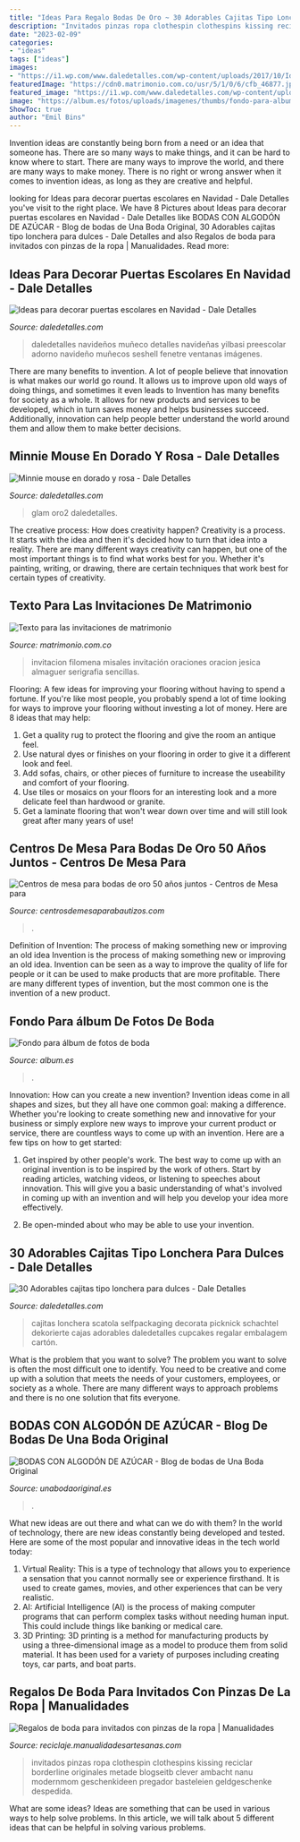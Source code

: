 ```yaml
---
title: "Ideas Para Regalo Bodas De Oro ~ 30 Adorables Cajitas Tipo Lonchera Para Dulces"
description: "Invitados pinzas ropa clothespin clothespins kissing reciclar borderline originales metade blogseitb clever ambacht nanu modernmom geschenkideen pregador basteleien geldgeschenke despedida"
date: "2023-02-09"
categories:
- "ideas"
tags: ["ideas"]
images:
- "https://i1.wp.com/www.daledetalles.com/wp-content/uploads/2017/10/Ideas-para-decorar-puertas-escolares-en-Navidad10.jpg?resize=550%2C976"
featuredImage: "https://cdn0.matrimonio.com.co/usr/5/1/0/6/cfb_46877.jpg"
featured_image: "https://i1.wp.com/www.daledetalles.com/wp-content/uploads/2016/07/minnie-oro2.jpg"
image: "https://album.es/fotos/uploads/imagenes/thumbs/fondo-para-album-de-fotos-de-boda_bodas-14-classic_1200px.jpg"
ShowToc: true
author: "Emil Bins"
---
```



Invention ideas are constantly being born from a need or an idea that someone has. There are so many ways to make things, and it can be hard to know where to start. There are many ways to improve the world, and there are many ways to make money. There is no right or wrong answer when it comes to invention ideas, as long as they are creative and helpful.

	

		
looking for Ideas para decorar puertas escolares en Navidad - Dale Detalles you've visit to the right place. We have 8 Pictures about Ideas para decorar puertas escolares en Navidad - Dale Detalles like BODAS CON ALGODÓN DE AZÚCAR - Blog de bodas de Una Boda Original, 30 Adorables cajitas tipo lonchera para dulces - Dale Detalles and also Regalos de boda para invitados con pinzas de la ropa | Manualidades. Read more:
		
    
## Ideas Para Decorar Puertas Escolares En Navidad - Dale Detalles

<img loading=lazy src="https://i1.wp.com/www.daledetalles.com/wp-content/uploads/2017/10/Ideas-para-decorar-puertas-escolares-en-Navidad10.jpg?resize=550%2C976" onerror="this.onerror=null;this.src='https://tse2.mm.bing.net/th?id=OIP.jT14TdoH21HBUcHN8aIzJAHaNJ&amp;pid=15.1';" alt="Ideas para decorar puertas escolares en Navidad - Dale Detalles">

_Source: daledetalles.com_

>daledetalles navideños muñeco detalles navideñas yilbasi preescolar adorno navideño muñecos seshell fenetre ventanas imágenes. 

	

There are many benefits to invention. A lot of people believe that innovation is what makes our world go round. It allows us to improve upon old ways of doing things, and sometimes it even leads to
Invention has many benefits for society as a whole. It allows for new products and services to be developed, which in turn saves money and helps businesses succeed. Additionally, innovation can help people better understand the world around them and allow them to make better decisions.

    
## Minnie Mouse En Dorado Y Rosa - Dale Detalles

<img loading=lazy src="https://i1.wp.com/www.daledetalles.com/wp-content/uploads/2016/07/minnie-oro2.jpg" onerror="this.onerror=null;this.src='https://tse1.mm.bing.net/th?id=OIP.pD1EqHkepunwP2EX6GCMSgHaLo&amp;pid=15.1';" alt="Minnie mouse en dorado y rosa - Dale Detalles">

_Source: daledetalles.com_

>glam oro2 daledetalles. 

	

The creative process: How does creativity happen?
Creativity is a process. It starts with the idea and then it's decided how to turn that idea into a reality. There are many different ways creativity can happen, but one of the most important things is to find what works best for you. Whether it's painting, writing, or drawing, there are certain techniques that work best for certain types of creativity.

    
## Texto Para Las Invitaciones De Matrimonio

<img loading=lazy src="https://cdn0.matrimonio.com.co/usr/5/1/0/6/cfb_46877.jpg" onerror="this.onerror=null;this.src='https://tse1.mm.bing.net/th?id=OIP.qJFJck7BXucjvXS9u2XpNAAAAA&amp;pid=15.1';" alt="Texto para las invitaciones de matrimonio">

_Source: matrimonio.com.co_

>invitacion filomena misales invitación oraciones oracion jesica almaguer serigrafia sencillas. 

	

Flooring: A few ideas for improving your flooring without having to spend a fortune.
If you're like most people, you probably spend a lot of time looking for ways to improve your flooring without investing a lot of money. Here are 8 ideas that may help: 
1. Get a quality rug to protect the flooring and give the room an antique feel. 
2. Use natural dyes or finishes on your flooring in order to give it a different look and feel. 
3. Add sofas, chairs, or other pieces of furniture to increase the useability and comfort of your flooring. 
4. Use tiles or mosaics on your floors for an interesting look and a more delicate feel than hardwood or granite. 
5. Get a laminate flooring that won't wear down over time and will still look great after many years of use! 

    
## Centros De Mesa Para Bodas De Oro 50 Años Juntos - Centros De Mesa Para

<img loading=lazy src="https://centrosdemesaparabautizos.com/wp-content/uploads/2019/02/centros-de-mesa-para-bodas-de-oro-sencillos-1.jpg" onerror="this.onerror=null;this.src='https://tse4.mm.bing.net/th?id=OIP.3QjwxzfPwkI3mTKGK0UNwAAAAA&amp;pid=15.1';" alt="Centros de mesa para bodas de oro 50 años juntos - Centros de Mesa para">

_Source: centrosdemesaparabautizos.com_

>. 

	

Definition of Invention: The process of making something new or improving an old idea
Invention is the process of making something new or improving an old idea. Invention can be seen as a way to improve the quality of life for people or it can be used to make products that are more profitable. There are many different types of invention, but the most common one is the invention of a new product.

    
## Fondo Para álbum De Fotos De Boda

<img loading=lazy src="https://album.es/fotos/uploads/imagenes/thumbs/fondo-para-album-de-fotos-de-boda_bodas-14-classic_1200px.jpg" onerror="this.onerror=null;this.src='https://tse1.mm.bing.net/th?id=OIP.v50phSvQhY9vA8j3-HWLDwHaFD&amp;pid=15.1';" alt="Fondo para álbum de fotos de boda">

_Source: album.es_

>. 

	

Innovation: How can you create a new invention?
Invention ideas come in all shapes and sizes, but they all have one common goal: making a difference. Whether you're looking to create something new and innovative for your business or simply explore new ways to improve your current product or service, there are countless ways to come up with an invention. Here are a few tips on how to get started:
1. Get inspired by other people's work. The best way to come up with an original invention is to be inspired by the work of others. Start by reading articles, watching videos, or listening to speeches about innovation. This will give you a basic understanding of what's involved in coming up with an invention and will help you develop your idea more effectively.

2. Be open-minded about who may be able to use your invention.

    
## 30 Adorables Cajitas Tipo Lonchera Para Dulces - Dale Detalles

<img loading=lazy src="https://i0.wp.com/www.daledetalles.com/wp-content/uploads/2017/07/caja-tipo-lonchera-para-dulces4.jpg?resize=549%2C476" onerror="this.onerror=null;this.src='https://tse3.mm.bing.net/th?id=OIP.JQtcd72lLkPh4inMQ2yxpAHaGa&amp;pid=15.1';" alt="30 Adorables cajitas tipo lonchera para dulces - Dale Detalles">

_Source: daledetalles.com_

>cajitas lonchera scatola selfpackaging decorata picknick schachtel dekorierte cajas adorables daledetalles cupcakes regalar embalagem cartón. 

	

What is the problem that you want to solve?
The problem you want to solve is often the most difficult one to identify. You need to be creative and come up with a solution that meets the needs of your customers, employees, or society as a whole. There are many different ways to approach problems and there is no one solution that fits everyone.

    
## BODAS CON ALGODÓN DE AZÚCAR - Blog De Bodas De Una Boda Original

<img loading=lazy src="https://www.unabodaoriginal.es/blog/wp-content/uploads/2016/03/bodas-de-algodon-de-azucar.jpg" onerror="this.onerror=null;this.src='https://tse3.mm.bing.net/th?id=OIP.6uVQfDFAZMVMB7UajNOdLwHaE9&amp;pid=15.1';" alt="BODAS CON ALGODÓN DE AZÚCAR - Blog de bodas de Una Boda Original">

_Source: unabodaoriginal.es_

>. 

	

What new ideas are out there and what can we do with them?
In the world of technology, there are new ideas constantly being developed and tested. Here are some of the most popular and innovative ideas in the tech world today: 
1. Virtual Reality: This is a type of technology that allows you to experience a sensation that you cannot normally see or experience firsthand. It is used to create games, movies, and other experiences that can be very realistic. 
2. AI: Artificial Intelligence (AI) is the process of making computer programs that can perform complex tasks without needing human input. This could include things like banking or medical care. 
3. 3D Printing: 3D printing is a method for manufacturing products by using a three-dimensional image as a model to produce them from solid material. It has been used for a variety of purposes including creating toys, car parts, and boat parts.

    
## Regalos De Boda Para Invitados Con Pinzas De La Ropa | Manualidades

<img loading=lazy src="https://www.manualidadesartesanas.com/wp-content/uploads/2014/07/regalos-de-boda-para-invitados.jpg" onerror="this.onerror=null;this.src='https://tse3.mm.bing.net/th?id=OIP.8BL19oMhgFOdzDqpB26pgQHaIn&amp;pid=15.1';" alt="Regalos de boda para invitados con pinzas de la ropa | Manualidades">

_Source: reciclaje.manualidadesartesanas.com_

>invitados pinzas ropa clothespin clothespins kissing reciclar borderline originales metade blogseitb clever ambacht nanu modernmom geschenkideen pregador basteleien geldgeschenke despedida. 

	

What are some ideas?
Ideas are something that can be used in various ways to help solve problems. In this article, we will talk about 5 different ideas that can be helpful in solving various problems.

